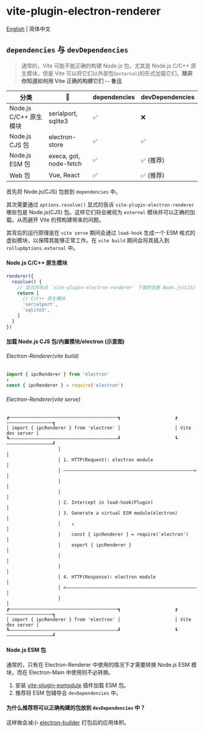 # vite-plugin-electron-renderer

[English](https://github.com/electron-vite/vite-plugin-electron/tree/main/packages/electron-renderer#readme) | 简体中文

## `dependencies` 与 `devDependencies`

> 通常的，Vite 可能不能正确的构建 Node.js 包，尤其是 Node.js C/C++ 原生模块，但是 Vite 可以将它们以外部包(`external`)的形式加载它们。**除非你知道如何用 Vite 正确的构建它们 -- 鲁迅**

<table>
  <thead>
    <th>分类</th>
    <th>🌰</th>
    <th>dependencies</th>
    <th>devDependencies</th>
  </thead>
  <tbody>
    <tr>
      <td>Node.js C/C++ 原生模块</td>
      <td>serialport, sqlite3</td>
      <td>✅</td>
      <td>❌</td>
    </tr>
    <tr>
      <td>Node.js CJS 包</td>
      <td>electron-store</td>
      <td>✅</td>
      <td>✅</td>
    </tr>
    <tr>
      <td>Node.js ESM 包</td>
      <td>execa, got, node-fetch</td>
      <td>✅</td>
      <td>✅ (推荐)</td>
    </tr>
    <tr>
      <td>Web 包</td>
      <td>Vue, React</td>
      <td>✅</td>
      <td>✅ (推荐)</td>
    </tr>
  </tbody>
</table>

首先将 Node.js(CJS) 包放到 `dependencies` 中。

其次需要通过 `options.resolve()` 显式的告诉 `vite-plugin-electron-renderer` 哪些包是 Node.js(CJS) 包。这样它们将会被视为 `external` 模块并可以正确的加载。从而避开 Vite 的预构建带来的问题。

其背后的运行原理是在 `vite serve` 期间会通过 `load-hook` 生成一个 ESM 格式的虚拟模块，以保障其能够正常工作。在 `vite build` 期间会将其插入到 `rollupOptions.external` 中。

#### Node.js C/C++ 原生模块

```js
renderer({
  resolve() {
    // 显式的告诉 `vite-plugin-electron-renderer` 下面的包是 Node.js(CJS) 模块
    return [
      // C/C++ 原生模块
      'serialport',
      'sqlite3',
    ]
  }
})
```

#### 加载 Node.js CJS 包/内置模块/electron (示意图)

###### Electron-Renderer(vite build)

```js
import { ipcRenderer } from 'electron'
↓
const { ipcRenderer } = require('electron')
```

###### Electron-Renderer(vite serve)

```
┏————————————————————————————————————————┓                    ┏—————————————————┓
│ import { ipcRenderer } from 'electron' │                    │ Vite dev server │
┗————————————————————————————————————————┛                    ┗—————————————————┛
                   │                                                   │
                   │ 1. HTTP(Request): electron module                 │
                   │ ————————————————————————————————————————————————> │
                   │                                                   │
                   │                                                   │
                   │ 2. Intercept in load-hook(Plugin)                 │
                   │ 3. Generate a virtual ESM module(electron)        │
                   │    ↓                                              │
                   │    const { ipcRenderer } = require('electron')    │
                   │    export { ipcRenderer }                         │
                   │                                                   │
                   │                                                   │
                   │ 4. HTTP(Response): electron module                │
                   │ <———————————————————————————————————————————————— │
                   │                                                   │
┏————————————————————————————————————————┓                    ┏—————————————————┓
│ import { ipcRenderer } from 'electron' │                    │ Vite dev server │
┗————————————————————————————————————————┛                    ┗—————————————————┛
```

#### Node.js ESM 包

通常的，只有在 Electron-Renderer 中使用的情况下才需要转换 Node.js ESM 模块，而在 Electron-Main 中使用则不必转换。

1. 安装 [vite-plugin-esmodule](https://github.com/vite-plugin/vite-plugin-esmodule) 插件加载 ESM 包。
2. 推荐将 ESM 包辅导会 `devDependencies` 中。

#### 为什么推荐将可以正确构建的包放到 `devDependencies` 中？

这样做会减小 [electron-builder](https://github.com/electron-userland/electron-builder) 打包后的应用体积。
